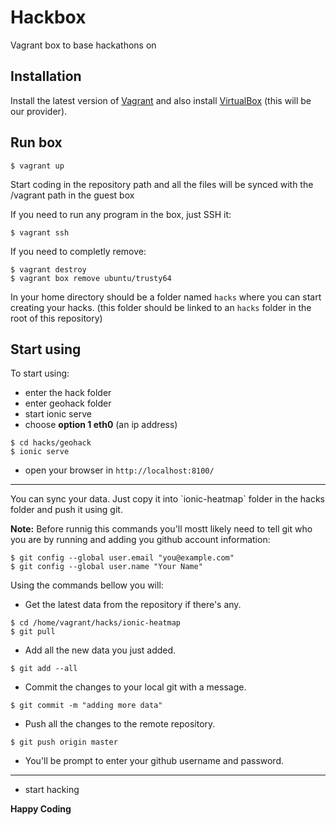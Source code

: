 # Hackbox
Vagrant box to base hackathons on

## Installation
Install the latest version of [Vagrant](https://www.vagrantup.com/downloads.html) and also install [VirtualBox](https://www.virtualbox.org/wiki/Downloads) (this will be our provider).


## Run box
```
$ vagrant up
```

Start coding in the repository path and all the files will be synced with the /vagrant path in the guest box

If you need to run any program in the box, just SSH it:

```
$ vagrant ssh
```

If you need to completly remove:

```
$ vagrant destroy
$ vagrant box remove ubuntu/trusty64
```

In your home directory should be a folder named `hacks` where you can start creating your hacks.
(this folder should be linked to an `hacks` folder in the root of this repository)

## Start using
To start using:
- enter the hack folder
- enter geohack folder
- start ionic serve
- choose **option 1 eth0** (an ip address)

```
$ cd hacks/geohack
$ ionic serve
```

- open your browser in ```http://localhost:8100/```

<hr>
You can sync your data. Just copy it into `ionic-heatmap` folder in the hacks folder and push it using git.

**Note:**
Before runnig this commands you'll mostt likely need to tell git who you are by running and adding you github account information:
```
$ git config --global user.email "you@example.com"
$ git config --global user.name "Your Name"
```

Using the commands bellow you will:
- Get the latest data from the repository if there's any.
```
$ cd /home/vagrant/hacks/ionic-heatmap
$ git pull
```

- Add all the new data you just added.
```
$ git add --all
```

- Commit the changes to your local git with a message.
```
$ git commit -m "adding more data"
```

- Push all the changes to the remote repository.
```
$ git push origin master
```
- You'll be prompt to enter your github username and password.
<hr>

- start hacking

**Happy Coding**
